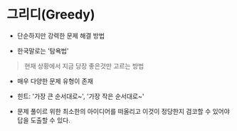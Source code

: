 # 그리디(Greedy)

- 단순하지만 강력한 문제 해결 방법

- 한국말로는 '탐욕법'
>현재 상황에서 지금 당장 좋은것만 고르는 방법

- 매우 다양한 문제 유형이 존재

- 힌트: '가장 큰 순서대로~', '가장 작은 순서대로~'

- 문제 풀이르 위한 최소한의 아이디어를 떠올리고 이것이 정당한지 검코할 수 있어야 답을 도출할 수 있다.
